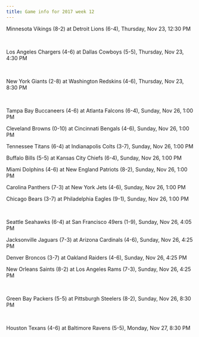 ```yaml
---
title: Game info for 2017 week 12
---
```

Minnesota Vikings (8-2) at Detroit Lions (6-4), Thursday, Nov 23, 12:30 PM


<br/>

Los Angeles Chargers (4-6) at Dallas Cowboys (5-5), Thursday, Nov 23, 4:30 PM


<br/>

New York Giants (2-8) at Washington Redskins (4-6), Thursday, Nov 23, 8:30 PM


<br/>

Tampa Bay Buccaneers (4-6) at Atlanta Falcons (6-4), Sunday, Nov 26, 1:00 PM

Cleveland Browns (0-10) at Cincinnati Bengals (4-6), Sunday, Nov 26, 1:00 PM

Tennessee Titans (6-4) at Indianapolis Colts (3-7), Sunday, Nov 26, 1:00 PM

Buffalo Bills (5-5) at Kansas City Chiefs (6-4), Sunday, Nov 26, 1:00 PM

Miami Dolphins (4-6) at New England Patriots (8-2), Sunday, Nov 26, 1:00 PM

Carolina Panthers (7-3) at New York Jets (4-6), Sunday, Nov 26, 1:00 PM

Chicago Bears (3-7) at Philadelphia Eagles (9-1), Sunday, Nov 26, 1:00 PM


<br/>

Seattle Seahawks (6-4) at San Francisco 49ers (1-9), Sunday, Nov 26, 4:05 PM

Jacksonville Jaguars (7-3) at Arizona Cardinals (4-6), Sunday, Nov 26, 4:25 PM

Denver Broncos (3-7) at Oakland Raiders (4-6), Sunday, Nov 26, 4:25 PM

New Orleans Saints (8-2) at Los Angeles Rams (7-3), Sunday, Nov 26, 4:25 PM


<br/>

Green Bay Packers (5-5) at Pittsburgh Steelers (8-2), Sunday, Nov 26, 8:30 PM


<br/>

Houston Texans (4-6) at Baltimore Ravens (5-5), Monday, Nov 27, 8:30 PM

